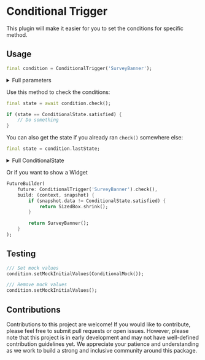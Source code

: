 # Conditional Trigger

This plugin will make it easier for you to set the conditions for specific method.

## Usage

``` dart
final condition = ConditionalTrigger('SurveyBanner');
```

<details>

<summary>Full parameters</summary>

``` dart
/// Name of this contidion. This is also known as prefix of the SharedPreferences.
final String name;

/// Min days since this method is called
final int minDays;

/// Min calls of this method (increase counter when this method is executed)
/// If you add this line in your main(), it's same as app opening count
final int minCalls;

/// If the current version is satisfied with this than not showing the request
/// this value use plugin `satisfied_version` to compare.
final List<String> noRequestVersions;

/// List of version that allow the app to remind the in-app review.
final List<String> remindedVersions;

/// If true, it'll keep asking for the Case on each new version (and satisfy with all the above Case).
/// If false, it only requests for the first time the Case are satisfied.
final bool keepRemind;

/// Debug
final bool debugLog;
```

</details>

Use this method to check the conditions:

``` dart
final state = await condition.check();

if (state == ConditionalState.satisfied) {
    // Do something
}
```

You can also get the state if you already ran `check()` somewhere else:

``` dart
final state = condition.lastState;
```

<details>

<summary>Full ConditionalState</summary>

``` dart
/// The conditions have been satisfied but the `keepRemind` was disabled
ConditionalState.keepRemindDisabled

/// This version is satisfied with `noRequestVersions` => Don't satisfied
ConditionalState.noRequestVersion

/// Don't satisfy with minCalls and minDays
ConditionalState.dontSatisfyWithMinCallsAndDays

/// Don't satisfy with minCalls condition
ConditionalState.dontSatisfyWithMinCalls

/// Don't satisfy with minDays condition
ConditionalState.dontSatisfyWithMinDays

/// Satisfied with all conditions
ConditionalState.satisfied
```

</details>

Or if you want to show a Widget

``` dart
FutureBuilder(
    future: ConditionalTrigger('SurveyBanner').check(),
    build: (context, snapshot) {
        if (snapshot.data != ConditionalState.satisfied) {
            return SizedBox.shrink();
        }

        return SurveyBanner();
    }
);
```

## Testing

``` dart
/// Set mock values
condition.setMockInitialValues(ConditionalMock());

/// Remove mock values
condition.setMockInitialValues();
```

## Contributions

Contributions to this project are welcome! If you would like to contribute, please feel free to submit pull requests or open issues. However, please note that this project is in early development and may not have well-defined contribution guidelines yet. We appreciate your patience and understanding as we work to build a strong and inclusive community around this package.
